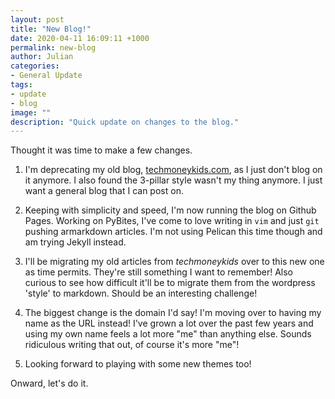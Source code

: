 ```yaml
---
layout: post
title: "New Blog!"
date: 2020-04-11 16:09:11 +1000
permalink: new-blog
author: Julian
categories:
- General Update
tags:
- update
- blog
image: ""
description: "Quick update on changes to the blog."
---
```


Thought it was time to make a few changes.

1. I'm deprecating my old blog, <a href="http://techmoneykids.com/" target="_blank">techmoneykids.com</a>, as I just don't blog on it anymore. I also found the 3-pillar style wasn't my thing anymore. I just want a general blog that I can post on.

2. Keeping with simplicity and speed, I'm now running the blog on Github Pages. Working on PyBites, I've come to love writing in `vim` and just `git` pushing armarkdown articles. I'm not using Pelican this time though and am trying Jekyll instead.

3. I'll be migrating my old articles from *techmoneykids* over to this new one as time permits. They're still something I want to remember! Also curious to see how difficult it'll be to migrate them from the wordpress 'style' to markdown. Should be an interesting challenge!

4. The biggest change is the domain I'd say! I'm moving over to having my name as the URL instead! I've grown a lot over the past few years and using my own name feels a lot more "me" than anything else. Sounds ridiculous writing that out, of course it's more "me"!

5. Looking forward to playing with some new themes too!

Onward, let's do it.
